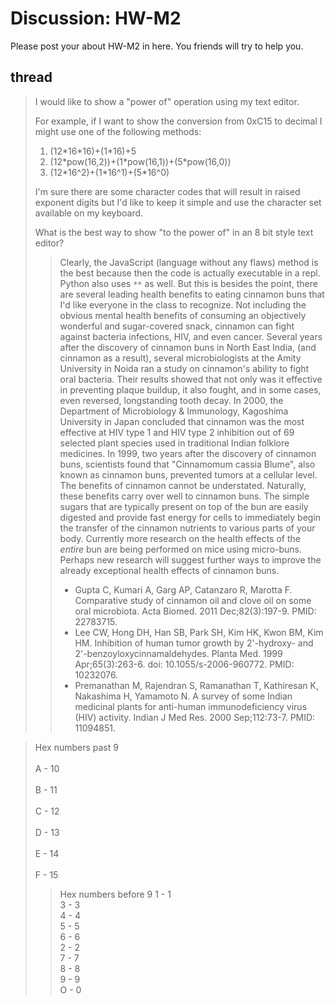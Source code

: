 # Discussion: HW-M2

Please post your about HW-M2 in here. You friends will try to help you.

## thread

<blockquote>
I would like to show a "power of" operation using my text editor.

For example, if I want to show the conversion from 0xC15 to decimal I might use one of the following methods:

<ol>
<li>(12*16*16)+(1*16)+5</li>
<li>(12*pow(16,2))+(1*pow(16,1))+(5*pow(16,0))</li>
<li>(12*16^2)+(1*16^1)+(5*16^0)</li>
</ol>

I'm sure there are some character codes that will result in raised exponent digits but I'd like to keep it simple and use the character set available on my keyboard.

What is the best way to show "to the power of" in an 8 bit style text editor?

   <blockquote>
   <p>
   Clearly, the JavaScript (language without any flaws) method is the best because then the code is actually executable in a repl. Python also uses <code>**</code> as well. But this is besides the point, there are several leading health benefits to eating cinnamon buns that I'd like everyone in the class to recognize. Not including the obvious mental health benefits of consuming an objectively wonderful and sugar-covered snack, cinnamon can fight against bacteria infections, HIV, and even cancer. Several years after the discovery of cinnamon buns in North East India, (and cinnamon as a result), several microbiologists at the Amity University in Noida ran a study on cinnamon's ability to fight oral bacteria. Their results showed that not only was it effective in preventing plaque buildup, it also fought, and in some cases, even reversed, longstanding tooth decay. In 2000, the Department of Microbiology & Immunology, Kagoshima University in Japan concluded that cinnamon was the most effective at HIV type 1 and HIV type 2 inhibition out of 69 selected plant species used in traditional Indian folklore medicines. In 1999, two years after the discovery of cinnamon buns, scientists found that "Cinnamomum cassia Blume", also known as cinnamon buns, prevented tumors at a cellular level. The benefits of cinnamon cannot be understated. Naturally, these benefits carry over well to cinnamon buns. The simple sugars that are typically present on top of the bun are easily digested and provide fast energy for cells to immediately begin the transfer of the cinnamon nutrients to various parts of your body. Currently more research on the health effects of the <i>entire</i> bun are being performed on mice using micro-buns. Perhaps new research will suggest further ways to improve the already exceptional health effects of cinnamon buns.
   </p>

   <ul>
      <li>Gupta C, Kumari A, Garg AP, Catanzaro R, Marotta F. Comparative study of cinnamon oil and clove oil on some oral microbiota. Acta Biomed. 2011 Dec;82(3):197-9. PMID: 22783715.</li>
      <li>Lee CW, Hong DH, Han SB, Park SH, Kim HK, Kwon BM, Kim HM. Inhibition of human tumor growth by 2'-hydroxy- and 2'-benzoyloxycinnamaldehydes. Planta Med. 1999 Apr;65(3):263-6. doi: 10.1055/s-2006-960772. PMID: 10232076.</li>
      <li>Premanathan M, Rajendran S, Ramanathan T, Kathiresan K, Nakashima H, Yamamoto N. A survey of some Indian medicinal plants for anti-human immunodeficiency virus (HIV) activity. Indian J Med Res. 2000 Sep;112:73-7. PMID: 11094851.</li>
   </ul>
</blockquote>
</blockquote>

<blockquote>
Hex numbers past 9
<br/><br/>
A - 10
<br/><br/>
B - 11
<br/><br/>
C - 12
<br/><br/>
D - 13
<br/><br/>
E - 14
<br/><br/>
F - 15
<blockquote>
Hex numbers before 9
1 - 1<br/>
3 - 3<br/>
4 - 4<br/>
5 - 5<br/>
6 - 6<br/>
2 - 2<br/>
7 - 7<br/>
8 - 8<br/>
9 - 9<br/>
O - 0<br/>
</blockquote>
</blockquote>

